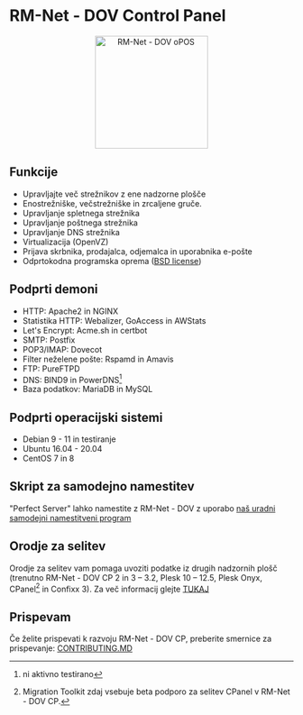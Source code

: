 # RM-Net - DOV Control Panel
<p align="center">
  <img src="https://avatars.githubusercontent.com/u/116940927" alt="RM-Net - DOV oPOS" width="200" height="200">
</p>

## Funkcije
- Upravljajte več strežnikov z ene nadzorne plošče
- Enostrežniške, večstrežniške in zrcaljene gruče.
- Upravljanje spletnega strežnika
- Upravljanje poštnega strežnika
- Upravljanje DNS strežnika
- Virtualizacija (OpenVZ)
- Prijava skrbnika, prodajalca, odjemalca in uporabnika e-pošte
- Odprtokodna programska oprema ([BSD license](LICENSE))

## Podprti demoni
- HTTP: Apache2 in NGINX
- Statistika HTTP: Webalizer, GoAccess in AWStats
- Let's Encrypt: Acme.sh in certbot
- SMTP: Postfix
- POP3/IMAP: Dovecot
- Filter neželene pošte: Rspamd in Amavis
- FTP: PureFTPD
- DNS: BIND9 in PowerDNS[^1]
- Baza podatkov: MariaDB in MySQL

[^1]: ni aktivno testirano

## Podprti operacijski sistemi
- Debian 9 - 11 in testiranje
- Ubuntu 16.04 - 20.04
- CentOS 7 in 8

## Skript za samodejno namestitev
"Perfect Server" lahko namestite z RM-Net - DOV z uporabo [naš uradni samodejni namestitveni program](https://)

## Orodje za selitev
Orodje za selitev vam pomaga uvoziti podatke iz drugih nadzornih plošč (trenutno RM-Net - DOV CP 2 in 3 – 3.2, Plesk 10 – 12.5, Plesk Onyx, CPanel[^2] in Confixx 3). Za več informacij glejte [TUKAJ](https://github.com/RMNetDOV/RMNetDOV3/wiki/Kako-preseliti-RM-Net---DOV-CP-2,-RM-Net---DOV-CP-3.x,-Confixx-ali-Plesk-na-RM-Net---DOV-CP-3.2-(en-stre%C5%BEnik))
[^2]: Migration Toolkit zdaj vsebuje beta podporo za selitev CPanel v RM-Net - DOV CP.

## Prispevam
Če želite prispevati k razvoju RM-Net - DOV CP, preberite smernice za prispevanje: [CONTRIBUTING.MD](CONTRIBUTING.md)

